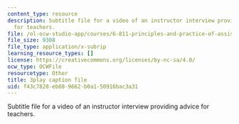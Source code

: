 ```yaml
---
content_type: resource
description: Subtitle file for a video of an instructor interview providing advice
  for teachers.
file: /ol-ocw-studio-app/courses/6-811-principles-and-practice-of-assistive-technology-fall-2014/f43c7828eb889662b0a150916bac3a31_ZGCJabWew3A.srt
file_size: 9308
file_type: application/x-subrip
learning_resource_types: []
license: https://creativecommons.org/licenses/by-nc-sa/4.0/
ocw_type: OCWFile
resourcetype: Other
title: 3play caption file
uid: f43c7828-eb88-9662-b0a1-50916bac3a31
---
```

Subtitle file for a video of an instructor interview providing advice for teachers.